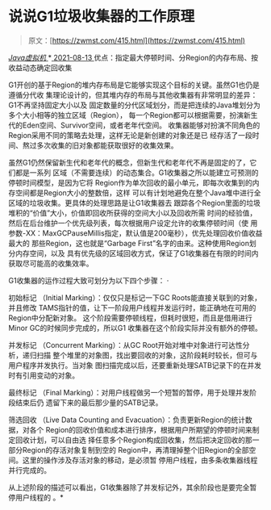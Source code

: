 <!--yml
category: 未分类
date: 0001-01-01 00:00:00
-->

# 说说G1垃圾收集器的工作原理

> 原文：[https://zwmst.com/415.html](https://zwmst.com/415.html)

   [ *Java虚拟机* ](https://zwmst.com/java%e8%99%9a%e6%8b%9f%e6%9c%ba)*[ <time datetime="2021-08-14T06:45:22+08:00"> 2021-08-13 </time> ](https://zwmst.com/415.html)  优点：指定最大停顿时间、分Region的内存布局、按收益动态确定回收集

G1开创的基于Region的堆内存布局是它能够实现这个目标的关键。虽然G1也仍是遵循分代收 集理论设计的，但其堆内存的布局与其他收集器有非常明显的差异：G1不再坚持固定大小以及 固定数量的分代区域划分，而是把连续的Java堆划分为多个大小相等的独立区域（Region）， 每一个Region都可以根据需要，扮演新生代的Eden空间、Survivor空间，或者老年代空间。 收集器能够对扮演不同角色的Region采用不同的策略去处理，这样无论是新创建的对象还是已 经存活了一段时间、熬过多次收集的旧对象都能获取很好的收集效果。

虽然G1仍然保留新生代和老年代的概念，但新生代和老年代不再是固定的了，它们都是一系列 区域（不需要连续）的动态集合。G1收集器之所以能建立可预测的停顿时间模型，是因为它将 Region作为单次回收的最小单元，即每次收集到的内存空间都是Region大小的整数倍，这样 可以有计划地避免在整个Java堆中进行全区域的垃圾收集。更具体的处理思路是让G1收集器去 跟踪各个Region里面的垃圾堆积的“价值”大小，价值即回收所获得的空间大小以及回收所需 时间的经验值，然后在后台维护一个优先级列表，每次根据用户设定允许的收集停顿时间（使 用参数-XX：MaxGCPauseMillis指定，默认值是200毫秒），优先处理回收价值收益最大的 那些Region，这也就是“Garbage First”名字的由来。这种使用Region划分内存空间，以及 具有优先级的区域回收方式，保证了G1收集器在有限的时间内获取尽可能高的收集效率。

G1收集器的运作过程大致可划分为以下四个步骤： ·

初始标记 （Initial Marking）：仅仅只是标记一下GC Roots能直接关联到的对象，并且修改 TAMS指针的值，让下一阶段用户线程并发运行时，能正确地在可用的Region中分配新对象。 这个阶段需要停顿线程，但耗时很短，而且是借用进行Minor GC的时候同步完成的，所以G1 收集器在这个阶段实际并没有额外的停顿。

并发标记 （Concurrent Marking）：从GC Root开始对堆中对象进行可达性分析，递归扫描 整个堆里的对象图，找出要回收的对象，这阶段耗时较长，但可与用户程序并发执行。当对象 图扫描完成以后，还要重新处理SATB记录下的在并发时有引用变动的对象。

最终标记 （Final Marking）：对用户线程做另一个短暂的暂停，用于处理并发阶段结束后仍 遗留下来的最后那少量的SATB记录。

筛选回收 （Live Data Counting and Evacuation）：负责更新Region的统计数据，对各个 Region的回收价值和成本进行排序，根据用户所期望的停顿时间来制定回收计划，可以自由选 择任意多个Region构成回收集，然后把决定回收的那一部分Region的存活对象复制到空的 Region中，再清理掉整个旧Region的全部空间。这里的操作涉及存活对象的移动，是必须暂 停用户线程，由多条收集器线程并行完成的。

从上述阶段的描述可以看出，G1收集器除了并发标记外，其余阶段也是要完全暂停用户线程的 。*
